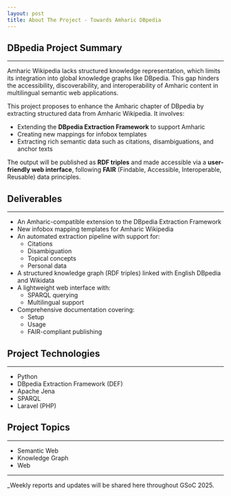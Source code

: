 ```yaml
---
layout: post
title: About The Project - Towards Amharic DBpedia
---
```


## DBpedia Project Summary

---

Amharic Wikipedia lacks structured knowledge representation, which limits its integration into global knowledge graphs like DBpedia. This gap hinders the accessibility, discoverability, and interoperability of Amharic content in multilingual semantic web applications.

This project proposes to enhance the Amharic chapter of DBpedia by extracting structured data from Amharic Wikipedia. It involves:

- Extending the **DBpedia Extraction Framework** to support Amharic
- Creating new mappings for infobox templates
- Extracting rich semantic data such as citations, disambiguations, and anchor texts

The output will be published as **RDF triples** and made accessible via a **user-friendly web interface**, following **FAIR** (Findable, Accessible, Interoperable, Reusable) data principles.

<!--more-->

## Deliverables

---

- An Amharic-compatible extension to the DBpedia Extraction Framework
- New infobox mapping templates for Amharic Wikipedia
- An automated extraction pipeline with support for:
  - Citations
  - Disambiguation
  - Topical concepts
  - Personal data
- A structured knowledge graph (RDF triples) linked with English DBpedia and Wikidata
- A lightweight web interface with:
  - SPARQL querying
  - Multilingual support
- Comprehensive documentation covering:
  - Setup
  - Usage
  - FAIR-compliant publishing

## Project Technologies

---

- Python
- DBpedia Extraction Framework (DEF)
- Apache Jena
- SPARQL
- Laravel (PHP)

## Project Topics

---

- Semantic Web
- Knowledge Graph
- Web

---

\_Weekly reports and updates will be shared here throughout GSoC 2025.
